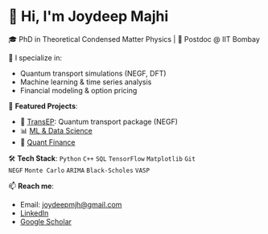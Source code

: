 # 👋 Hi, I'm Joydeep Majhi

🎓 PhD in Theoretical Condensed Matter Physics | 🧪 Postdoc @ IIT Bombay 


🔭 I specialize in:
- Quantum transport simulations (NEGF, DFT)
- Machine learning & time series analysis
- Financial modeling & option pricing

📂 **Featured Projects**:
- 🔌 [TransEP](https://github.com/joyphysics/TransEP): Quantum transport package (NEGF)
- 📊 [ML & Data Science](https://github.com/joyphysics/ML-and-Data-science-Projects)
- 💸 [Quant Finance](https://github.com/joyphysics/Quantitative-Finance-projects)

🛠️ **Tech Stack**:
`Python` `C++` `SQL` `TensorFlow` `Matplotlib` `Git`  
`NEGF` `Monte Carlo` `ARIMA` `Black-Scholes` `VASP`

📫 **Reach me**:
- Email: joydeepmjh@gmail.com
- [LinkedIn](https://linkedin.com/in/joydeepmajhi)
- [Google Scholar](https://scholar.google.com/citations?user=YxH2rZcAAAAJ&hl=en)

<!--
**joyphysics/joyphysics** is a ✨ _special_ ✨ repository because its `README.md` (this file) appears on your GitHub profile.

Here are some ideas to get you started:

- 🔭 I’m currently working on ...
- 🌱 I’m currently learning ...
- 👯 I’m looking to collaborate on ...
- 🤔 I’m looking for help with ...
- 💬 Ask me about ...
- 📫 How to reach me: ...
- 😄 Pronouns: ...
- ⚡ Fun fact: ...
-->
